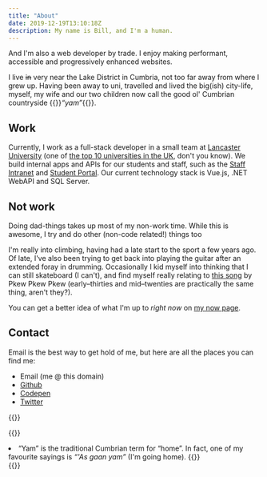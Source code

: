 ```yaml
---
title: "About"
date: 2019-12-19T13:10:18Z
description: My name is Bill, and I'm a human.
---
```


And I'm also a web developer by trade. I enjoy making performant, accessible and progressively enhanced websites.

I live ~~in~~ very near the Lake District in Cumbria, not too far away from where I grew up. Having been away to uni, travelled and lived the big(ish) city-life, myself, my wife and our two children now call the good ol' Cumbrian countryside {{<footnote-link yam>}}_&ldquo;yam&rdquo;_{{</footnote-link>}}.

## Work

Currently, I work as a full-stack developer in a small team at [Lancaster University](https://www.lancaster.ac.uk) (one of [the top 10 universities in the UK](https://www.theguardian.com/education/ng-interactive/2018/may/29/university-league-tables-2019), don't you know). We build internal apps and APIs for our students and staff, such as the [Staff Intranet](https://portal.lancaster.ac.uk/intranet/news) and [Student Portal](https://portal.lancaster.ac.uk/portal/news). Our current technology stack is Vue.js, .NET WebAPI and SQL Server.

## Not work

Doing dad-things takes up most of my non-work time. While this is awesome, I try and do other (non-code related!) things too

I'm really into climbing, having had a late start to the sport a few years ago. Of late, I've also been trying to get back into playing the guitar after an extended foray in drumming. Occasionally I kid myself into thinking that I can still skateboard (I can't), and find myself really relating to [this song](https://pkewx3.bandcamp.com/track/mid-20s-skateboarder-4 "Mid-20s Skateboarder") by Pkew Pkew Pkew (early&ndash;thirties and mid&ndash;twenties are practically the same thing, aren't they?).

You can get a better idea of what I'm up to _right now_ on [my now page](/now).

## Contact

Email is the best way to get hold of me, but here are all the places you can find me:

- Email (me @ this domain)
- <a href="https://github.com/bl-rd" rel="me nofollow noopener">Github</a>
- <a href="https://codepen.io/bl-rd" rel="nofollow noopener">Codepen</a>
- <a href="https://twitter.com/_bl_rd" rel="me nofollow noopener">Twitter</a>

{{<signoff>}}

{{<blogfooter>}}
<li id="yam-footnote">
    &ldquo;Yam&rdquo; is the traditional Cumbrian term for &ldquo;home&rdquo;. In fact, one of my favourite sayings is <i>&ldquo;'As gaan yam&rdquo;</i> (I'm going home).
    {{<footnote-back yam-link >}}
</li>
{{</blogfooter>}}
